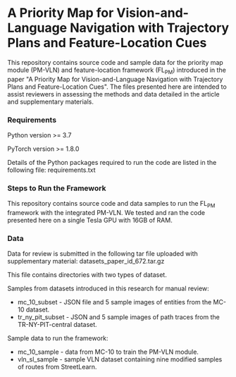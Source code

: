 # A Priority Map for Vision-and-Language Navigation with Trajectory Plans and Feature-Location Cues

This repository contains source code and sample data for the priority map module (PM-VLN) and feature-location framework (FL<sub>PM</sub>) introduced in the paper "A Priority Map for Vision-and-Language Navigation with Trajectory Plans and Feature-Location Cues". The files presented here are intended to assist reviewers in assessing the methods and data detailed in the article and supplementary materials.


### Requirements
Python version >= 3.7

PyTorch version >= 1.8.0

Details of the Python packages required to run the code are listed in the following file:
requirements.txt

### Steps to Run the Framework
This repository contains source code and data samples to run the FL<sub>PM</sub> framework with the integrated PM-VLN. We tested and ran the code presented here on a single Tesla GPU with 16GB of RAM.


### Data
Data for review is submitted in the following tar file uploaded with supplementary material:
datasets_paper_id_672.tar.gz

This file contains directories with two types of dataset. 

Samples from datasets introduced in this research for manual review:
 - mc_10_subset - JSON file and 5 sample images of entities from the MC-10 dataset.
 - tr_ny_pit_subset - JSON and 5 sample images of path traces from the TR-NY-PIT-central dataset.

Sample data to run the framework:
 - mc_10_sample - data from MC-10 to train the PM-VLN module.
 - vln_sl_sample - sample VLN dataset containing nine modified samples of routes from StreetLearn. 
